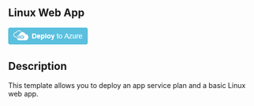 ## Linux Web App

<a href="https://portal.azure.com/#create/Microsoft.Template/uri/https%3A%2F%2Fraw.githubusercontent.com%2Frgeerkens%2FPublic-Examples%2Fmaster%2Fazuredeploy.json" target="_blank">
<img src="https://raw.githubusercontent.com/Azure/azure-quickstart-templates/master/1-CONTRIBUTION-GUIDE/images/deploytoazure.png" />
</a>

## Description

This template allows you to deploy an app service plan and a basic Linux web app.